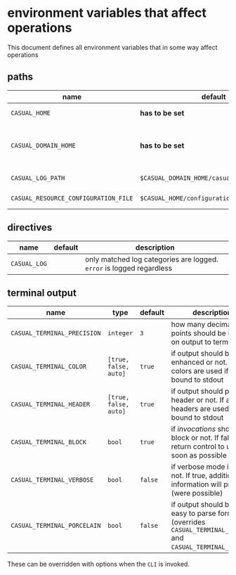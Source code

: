 
# environment variables that affect operations

This document defines all environment variables that in some way affect operations


## paths

name                                 | default                            | description  
-------------------------------------|------------------------------------|------------------------------------------------
`CASUAL_HOME`                        | **has to be set**                  | where `casual` is installed
`CASUAL_DOMAIN_HOME`                 | **has to be set**                  | points to _home_ of current `casual domain`. 
`CASUAL_LOG_PATH`                    | `$CASUAL_DOMAIN_HOME/casual.log`   | where to write logs
`CASUAL_RESOURCE_CONFIGURATION_FILE` | `$CASUAL_HOME/configuration/resources.yaml` | resource configuration

## directives

name            | default        | description  
----------------|----------------|------------------------------------------------
`CASUAL_LOG`    |                | only matched log categories are logged. `error` is logged regardless


## terminal output

name                        | type                   | default | description  
----------------------------|------------------------|---------|----------------------------------------------------------------------------
`CASUAL_TERMINAL_PRECISION` | `integer`              |    `3`  | how many decimal points should be used on output to terminal
`CASUAL_TERMINAL_COLOR`     | `[true, false, auto]`  | `true`  | if output should be color enhanced or not. If auto, colors are used if tty is bound to stdout
`CASUAL_TERMINAL_HEADER`    | `[true, false, auto]`  | `true`  | if output should print a header or not. If auto, headers are used if tty is bound to stdout
`CASUAL_TERMINAL_BLOCK`     | `bool`                 | `true`  | if _invocations_ should block or not. If false, return control to user as soon as possible
`CASUAL_TERMINAL_VERBOSE`   | `bool`                 | `false` | if verbose mode is on or not. If true, additional information will printed (were possible)
`CASUAL_TERMINAL_PORCELAIN` | `bool`                 | `false` | if output should be in an easy to parse format (overrides `CASUAL_TERMINAL_COLOR` and `CASUAL_TERMINAL_HEADER`)

These can be overridden with options when the `CLI` is invoked.
